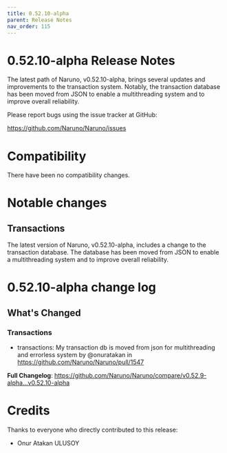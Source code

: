 ```yaml
---
title: 0.52.10-alpha
parent: Release Notes
nav_order: 115
---
```


# 0.52.10-alpha Release Notes

The latest path of Naruno, v0.52.10-alpha, brings several updates and improvements to the transaction system. Notably, the transaction database has been moved from JSON to enable a multithreading system and to improve overall reliability.

Please report bugs using the issue tracker at GitHub:

<https://github.com/Naruno/Naruno/issues>

# Compatibility

There have been no compatibility changes.

# Notable changes

## Transactions
The latest version of Naruno, v0.52.10-alpha, includes a change to the transaction database. The database has been moved from JSON to enable a multithreading system and to improve overall reliability.

# 0.52.10-alpha change log

<!-- Release notes generated using configuration in .github/release.yml at master -->

## What's Changed
### Transactions
* transactions: My transaction db is moved from json for multithreading and errorless system by @onuratakan in https://github.com/Naruno/Naruno/pull/1547


**Full Changelog**: https://github.com/Naruno/Naruno/compare/v0.52.9-alpha...v0.52.10-alpha

# Credits

Thanks to everyone who directly contributed to this release:

- Onur Atakan ULUSOY

